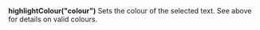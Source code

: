 <a name="highlightColour"><h3 style="padding-top: 40px; margin-top: 40px;"></h3></a>
**highlightColour("colour")** Sets the colour of the selected text. See above for details on valid colours.

<!--UPDATE WIDGET_IN_CSOUND
    SIdent sprintf "highlightColour(%d, %d, %d) ", rnd(255), rnd(255), rnd(255)
    SIdentifier strcat SIdentifier, SIdent  
-->